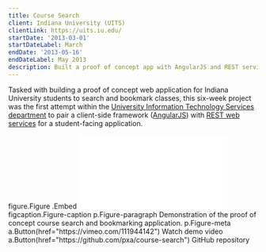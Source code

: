 ```yaml
---
title: Course Search
client: Indiana University (UITS)
clientLink: https://uits.iu.edu/
startDate: '2013-03-01'
startDateLabel: March
endDate: '2013-05-16'
endDateLabel: May 2013
description: Built a proof of concept app with AngularJS and REST services.
---
```


Tasked with building a proof of concept web application for Indiana University students to search and bookmark classes, this six-week project was the first attempt within the [University Information Technology Services department](http://uits.iu.edu/) to pair a client-side framework ([AngularJS](https://angularjs.org/)) with [REST web services](http://en.wikipedia.org/wiki/Representational_state_transfer) for a student-facing application.

<jade>
figure.Figure
  .Embed
    <iframe src="//player.vimeo.com/video/111944142?title=0&amp;byline=0&amp;portrait=0" frameborder="0" webkitallowfullscreen mozallowfullscreen allowfullscreen></iframe>
  figcaption.Figure-caption
    p.Figure-paragraph Demonstration of the proof of concept course search and bookmarking application.
    p.Figure-meta
      a.Button(href="https://vimeo.com/111944142") Watch demo video
      a.Button(href="https://github.com/pxa/course-search") GitHub repository
</jade>
